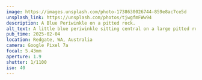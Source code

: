 ```yaml
---
image: https://images.unsplash.com/photo-1738630026744-859e8ac7ce5d
unsplash_link: https://unsplash.com/photos/tjwgfmFWw94
description: A Blue Periwinkle on a pitted rock.
alt_text: A little blue periwinkle sitting central on a large pitted rock. The rock has hues of orange where the light is hitting it but is otherwise grey.
pub_time: 2025-02-04
location: Redgate, WA, Australia
camera: Google Pixel 7a
focal: 5.43mm
aperture: 1.9
shutter: 1/1100
iso: 40
---
```

